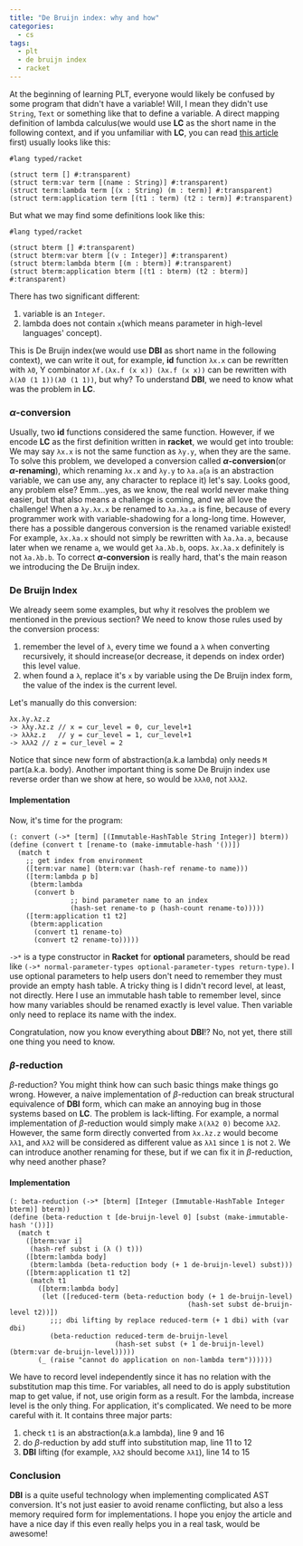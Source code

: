 ```yaml
---
title: "De Bruijn index: why and how"
categories:
  - cs
tags:
  - plt
  - de bruijn index
  - racket
---
```


At the beginning of learning PLT, everyone would likely be confused by some program that didn't have a variable! Will, I mean they didn't use `String`, `Text` or something like that to define a variable. A direct mapping definition of lambda calculus(we would use **LC** as the short name in the following context, and if you unfamiliar with **LC**, you can read [this article](/blog/cs/note-what-is-lambda-calculus/) first) usually looks like this:

```racket
#lang typed/racket

(struct term [] #:transparent)
(struct term:var term [(name : String)] #:transparent)
(struct term:lambda term [(x : String) (m : term)] #:transparent)
(struct term:application term [(t1 : term) (t2 : term)] #:transparent)
```

But what we may find some definitions look like this:

```racket
#lang typed/racket

(struct bterm [] #:transparent)
(struct bterm:var bterm [(v : Integer)] #:transparent)
(struct bterm:lambda bterm [(m : bterm)] #:transparent)
(struct bterm:application bterm [(t1 : bterm) (t2 : bterm)] #:transparent)
```

There has two significant different:

1. variable is an `Integer`.
2. lambda does not contain `x`(which means parameter in high-level languages' concept).

This is De Bruijn index(we would use **DBI** as short name in the following context), we can write it out, for example, **id** function `λx.x` can be rewritten with `λ0`, Y combinator `λf.(λx.f (x x)) (λx.f (x x))` can be rewritten with `λ(λ0 (1 1))(λ0 (1 1))`, but why? To understand **DBI**, we need to know what was the problem in **LC**.

### $\alpha$-conversion

Usually, two **id** functions considered the same function. However, if we encode **LC** as the first definition written in **racket**, we would get into trouble: We may say `λx.x` is not the same function as `λy.y`, when they are the same. To solve this problem, we developed a conversion called **$\alpha$-conversion**(or **$\alpha$-renaming**), which renaming `λx.x` and `λy.y` to `λa.a`(`a` is an abstraction variable, we can use any, any character to replace it) let's say. Looks good, any problem else? Emm...yes, as we know, the real world never make thing easier, but that also means a challenge is coming, and we all love the challenge! When a `λy.λx.x` be renamed to `λa.λa.a` is fine, because of every programmer work with variable-shadowing for a long-long time. However, there has a possible dangerous conversion is the renamed variable existed! For example, `λx.λa.x` should not simply be rewritten with `λa.λa.a`, because later when we rename `a`, we would get `λa.λb.b`, oops. `λx.λa.x` definitely is not `λa.λb.b`. To correct **$\alpha$-conversion** is really hard, that's the main reason we introducing the De Bruijn index.

### De Bruijn Index

We already seem some examples, but why it resolves the problem we mentioned in the previous section? We need to know those rules used by the conversion process:

1. remember the level of `λ`, every time we found a `λ` when converting recursively, it should increase(or decrease, it depends on index order) this level value.
2. when found a `λ`, replace it's `x` by variable using the De Bruijn index form, the value of the index is the current level.

Let's manually do this conversion:

```
λx.λy.λz.z
-> λλy.λz.z // x = cur_level = 0, cur_level+1
-> λλλz.z   // y = cur_level = 1, cur_level+1
-> λλλ2 // z = cur_level = 2
```

Notice that since new form of abstraction(a.k.a lambda) only needs `M` part(a.k.a. body). Another important thing is some De Bruijn index use reverse order than we show at here, so would be `λλλ0`, not `λλλ2`.

#### Implementation

Now, it's time for the program:

```racket
(: convert (->* [term] [(Immutable-HashTable String Integer)] bterm))
(define (convert t [rename-to (make-immutable-hash '())])
  (match t
    ;; get index from environment
    ([term:var name] (bterm:var (hash-ref rename-to name)))
    ([term:lambda p b]
     (bterm:lambda
      (convert b
               ;; bind parameter name to an index
               (hash-set rename-to p (hash-count rename-to)))))
    ([term:application t1 t2]
     (bterm:application
      (convert t1 rename-to)
      (convert t2 rename-to)))))
```

`->*` is a type constructor in **Racket** for **optional** parameters, should be read like `(->* normal-parameter-types optional-parameter-types return-type)`. I use optional parameters to help users don't need to remember they must provide an empty hash table. A tricky thing is I didn't record level, at least, not directly. Here I use an immutable hash table to remember level, since how many variables should be renamed exactly is level value. Then variable only need to replace its name with the index.

Congratulation, now you know everything about **DBI**!? No, not yet, there still one thing you need to know.

### $\beta$-reduction

$\beta$-reduction? You might think how can such basic things make things go wrong. However, a naive implementation of $\beta$-reduction can break structural equivalence of **DBI** form, which can make an annoying bug in those systems based on **LC**. The problem is lack-lifting. For example, a normal implementation of $\beta$-reduction would simply make `λ(λλ2 0)` become `λλ2`. However, the same form directly converted from `λx.λz.z` would become `λλ1`, and `λλ2` will be considered as different value as `λλ1` since `1` is not `2`. We can introduce another renaming for these, but if we can fix it in $\beta$-reduction, why need another phase?

#### Implementation

```racket{numberLines: true}
(: beta-reduction (->* [bterm] [Integer (Immutable-HashTable Integer bterm)] bterm))
(define (beta-reduction t [de-bruijn-level 0] [subst (make-immutable-hash '())])
  (match t
    ([bterm:var i]
     (hash-ref subst i (λ () t)))
    ([bterm:lambda body]
     (bterm:lambda (beta-reduction body (+ 1 de-bruijn-level) subst)))
    ([bterm:application t1 t2]
     (match t1
       ([bterm:lambda body]
        (let ([reduced-term (beta-reduction body (+ 1 de-bruijn-level)
                                            (hash-set subst de-bruijn-level t2))])
          ;;; dbi lifting by replace reduced-term (+ 1 dbi) with (var dbi)
          (beta-reduction reduced-term de-bruijn-level
                          (hash-set subst (+ 1 de-bruijn-level) (bterm:var de-bruijn-level)))))
       (_ (raise "cannot do application on non-lambda term"))))))
```

We have to record level independently since it has no relation with the substitution map this time. For variables, all need to do is apply substitution map to get value, if not, use origin form as a result. For the lambda, increase level is the only thing. For application, it's complicated. We need to be more careful with it. It contains three major parts:

1. check `t1` is an abstraction(a.k.a lambda), line 9 and 16
2. do $\beta$-reduction by add stuff into substitution map, line 11 to 12
3. **DBI** lifting (for example, `λλ2` should become `λλ1`), line 14 to 15

### Conclusion

**DBI** is a quite useful technology when implementing complicated AST conversion. It's not just easier to avoid rename conflicting, but also a less memory required form for implementations. I hope you enjoy the article and have a nice day if this even really helps you in a real task, would be awesome!
